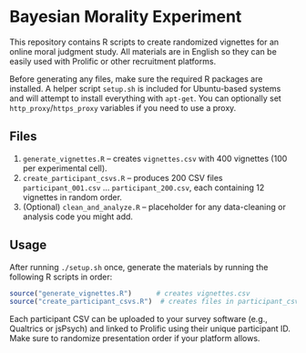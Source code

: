 # Bayesian Morality Experiment

This repository contains R scripts to create randomized vignettes for an online moral judgment study. All materials are in English so they can be easily used with Prolific or other recruitment platforms.

Before generating any files, make sure the required R packages are installed. A helper script `setup.sh` is included for Ubuntu-based systems and will attempt to install everything with `apt-get`. You can optionally set `http_proxy`/`https_proxy` variables if you need to use a proxy.

## Files
1. `generate_vignettes.R` – creates `vignettes.csv` with 400 vignettes (100 per experimental cell).
2. `create_participant_csvs.R` – produces 200 CSV files `participant_001.csv` … `participant_200.csv`, each containing 12 vignettes in random order.
3. (Optional) `clean_and_analyze.R` – placeholder for any data-cleaning or analysis code you might add.

## Usage
After running `./setup.sh` once, generate the materials by running the following R scripts in order:

```R
source("generate_vignettes.R")      # creates vignettes.csv
source("create_participant_csvs.R")  # creates files in participant_csvs/
```

Each participant CSV can be uploaded to your survey software (e.g., Qualtrics or jsPsych) and linked to Prolific using their unique participant ID. Make sure to randomize presentation order if your platform allows.
